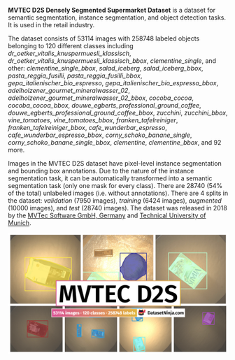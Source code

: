**MVTEC D2S Densely Segmented Supermarket Dataset** is a dataset for semantic segmentation, instance segmentation, and object detection tasks. It is used in the retail industry. 



The dataset consists of 53114 images with 258748 labeled objects belonging to 120 different classes including *dr_oetker_vitalis_knuspermuesli_klassisch*, *dr_oetker_vitalis_knuspermuesli_klassisch_bbox*, *clementine_single*, and other: *clementine_single_bbox*, *salad_iceberg*, *salad_iceberg_bbox*, *pasta_reggia_fusilli*, *pasta_reggia_fusilli_bbox*, *gepa_italienischer_bio_espresso*, *gepa_italienischer_bio_espresso_bbox*, *adelholzener_gourmet_mineralwasser_02*, *adelholzener_gourmet_mineralwasser_02_bbox*, *cocoba_cocoa*, *cocoba_cocoa_bbox*, *douwe_egberts_professional_ground_coffee*, *douwe_egberts_professional_ground_coffee_bbox*, *zucchini*, *zucchini_bbox*, *vine_tomatoes*, *vine_tomatoes_bbox*, *franken_tafelreiniger*, *franken_tafelreiniger_bbox*, *cafe_wunderbar_espresso*, *cafe_wunderbar_espresso_bbox*, *corny_schoko_banane_single*, *corny_schoko_banane_single_bbox*, *clementine*, *clementine_bbox*, and 92 more.

Images in the MVTEC D2S dataset have pixel-level instance segmentation and bounding box annotations. Due to the nature of the instance segmentation task, it can be automatically transformed into a semantic segmentation task (only one mask for every class). There are 28740 (54% of the total) unlabeled images (i.e. without annotations). There are 4 splits in the dataset: *validation* (7950 images), *training* (6424 images), *augmented* (10000 images), and *test* (28740 images). The dataset was released in 2018 by the [MVTec Software GmbH, Germany](https://www.mvtec.com/company/research) and [Technical University of Munich](https://www.tum.de/en/).

<img src="https://github.com/dataset-ninja/mvtec-d2s/raw/main/visualizations/poster.png">
